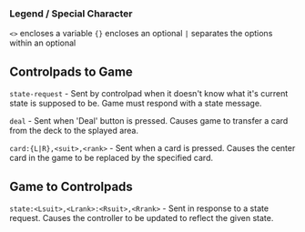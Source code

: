 ### Legend / Special Character
`<>` encloses a variable
`{}` encloses an optional
`|`  separates the options within an optional


## Controlpads to Game
`state-request`
    - Sent by controlpad when it doesn't know what it's current state is supposed 
      to be. Game must respond with a state message.

`deal` 
    - Sent when 'Deal' button is pressed. Causes game to transfer a card from the 
      deck to the splayed area.

`card:{L|R},<suit>,<rank>`
    - Sent when a card is pressed. Causes the center card in the game to be 
      replaced by the specified card.


## Game to Controlpads
`state:<Lsuit>,<Lrank>:<Rsuit>,<Rrank>`
    - Sent in response to a state request. Causes the controller to be updated 
      to reflect the given state.
